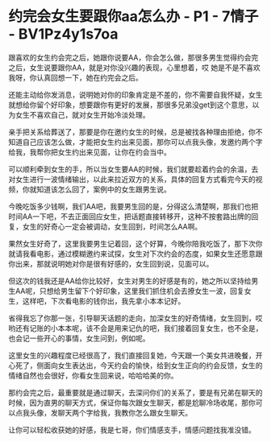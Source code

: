 # 约完会女生要跟你aa怎么办 - P1 - 7情子 - BV1Pz4y1s7oa

跟喜欢的女生约会完之后，她跟你说要AA，你会怎么做，那很多男生觉得约会完之后，女生说要跟你AA，就是对你没兴趣的表现，心里想着，哎 她是不是不喜欢我呀，你认真回想一下，她在约完会之后。

还能主动给你发消息，说明她对你的印象肯定是不差的，你不需要自我怀疑，女生就想给你留个好印象，想要跟你有更好的发展，那很多兄弟没get到这个意思，以为女生不喜欢自己，就对女生开始冷淡处理。

亲手把关系给葬送了，那要是你在邀约女生的时候，总是被找各种理由拒绝，你不知道自己应该怎么做，才能把女生约出来见面，那你可以点我头像，发邀约两个字给我，我帮你把女生约出来见面，让你在约会当中。

可以顺利牵到女生的手，所以当女生要AA的时候，我们就要趁着约会的余温，去对女生进行一波情绪输出，以此来拉近双方的关系，具体的回复方式看完今天的视频，你就知道该怎么回了，案例中的女生跟男生说。

今晚吃饭多少钱啊，我们AA吧，我要男生回的是，分得这么清楚啊，那我们也把时间AA一下吧，不去正面回应女生，把话题直接转移开，这种不按套路出牌的回复，女生的好奇心一定会被调动，女生回到，时间怎么AA啊。

果然女生好奇了，这里我要男生记着回，这个好算，今晚你陪我吃饭了，那下次你就请我看电影，通过模糊邀约来试探，女生对下次约会的态度，如果女生还愿意跟你出来，那就说明她对你是很有好感的，女生回到说，见面可以。

但这次的钱我还是AA给你比较好，女生对男生的好感是有的，她之所以坚持给男生AA呢，只想给男生留下个好印象，这里我们抓住机会去撩女生一波，回复女生，这样吧，下次看电影的钱你出，我先拿小本本记好。

省得我忘了你那一张，引导聊天话题的走向，加深女生的好奇情绪，女生回到，哎哟还有记账的小本本呢，该不会是用来记仇的吧，我们接着回复女生，也不全是，也会记一些开心的事情，女生问到，例如呢。

这里女生的兴趣程度已经很高了，我们直接回复她，今天跟一个美女共进晚餐，开心死了，侧面向女生表达出，今天约会的愉快，给到女生正向的约会反馈，女生的情绪自然也会很好，你看女生回来说，哈哈哈美的你。

那约会完之后，最重要就是通过聊天，去深问你们的关系了，要是有兄弟在聊天的时候，因为直男的聊天方式，保证你每次跟女生聊天，都是尬聊冷场收尾，那你可以点我头像，发聊天两个字给我，我教你怎么跟女生聊天。

让你可以轻松收获她的好感，我是七哥，你们情感支手，情感问题找我准没错。